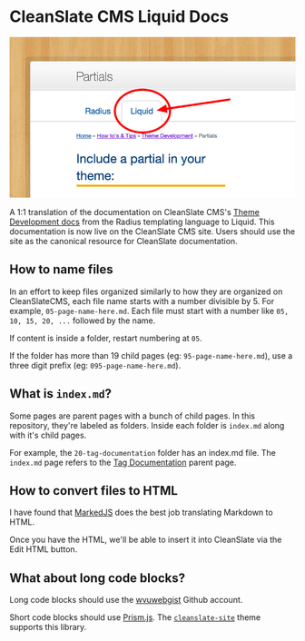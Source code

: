 # CleanSlate CMS Liquid Docs

![Screenshot of tabs on CleanSlateCMS.wvu.edu](https://raw.githubusercontent.com/wvuweb/cleanslatecms-liquid-docs/main/00-images/cscms-liquid-tab.jpg)

A 1:1 translation of the documentation on CleanSlate CMS's [Theme Development docs](https://cleanslatecms.wvu.edu/how-to/theme-development) from the Radius templating language to Liquid. This documentation is now live on the CleanSlate CMS site. Users should use the site as the canonical resource for CleanSlate documentation.

## How to name files

In an effort to keep files organized similarly to how they are organized on CleanSlateCMS, each file name starts with a number divisible by 5. For example, `05-page-name-here.md`. Each file must start with a number like `05, 10, 15, 20, ...` followed by the name.

If content is inside a folder, restart numbering at `05`.

If the folder has more than 19 child pages (eg: `95-page-name-here.md`), use a three digit prefix (eg: `095-page-name-here.md`).

## What is `index.md`?

Some pages are parent pages with a bunch of child pages. In this repository, they're labeled as folders. Inside each folder is `index.md` along with it's child pages.

For example, the `20-tag-documentation` folder has an index.md file. The `index.md` page refers to the [Tag Documentation](https://cleanslatecms.wvu.edu/how-to/theme-development/tag-index) parent page.

## How to convert files to HTML

I have found that [MarkedJS](https://marked.js.org/demo/?text=&options=&version=master) does the best job translating Markdown to HTML.

Once you have the HTML, we'll be able to insert it into CleanSlate via the Edit HTML button.

## What about long code blocks?

Long code blocks should use the [wvuwebgist](https://gist.github.com/wvuwebgist) Github account.

Short code blocks should use [Prism.js](https://prismjs.com/). The [`cleanslate-site`](https://bitbucket.org/wvudigital/cleanslate-site) theme supports this library.
